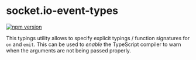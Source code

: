 
# socket.io-event-types

[![npm version][npm-version-label]][npm-url]

This typings utility allows to specify explicit typings / function signatures for `on` and `emit`. This can be used to _enable_ the TypeScript compiler to warn when the arguments are not being passed properly.

[npm-version-label]: https://img.shields.io/npm/v/socket.io-event-types.svg?style=flat-square
[npm-url]: https://www.npmjs.com/package/socket.io-event-types
